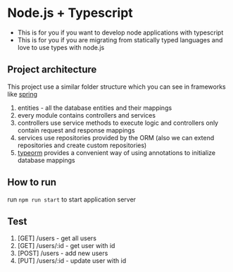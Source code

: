 # Node.js + Typescript
- This is for you if you want to develop node applications with typescript  
-  This is for you if you are migrating from statically typed languages and love to use types with node.js  

## Project architecture
This project use a similar folder structure which you can see in frameworks like [spring](https://spring.io/)  
1. entities - all the database entities and their mappings
2. every module contains controllers and services
3. controllers use service methods to execute logic and controllers only contain request and response mappings
4. services use repositories provided by the ORM (also we can extend repositories and create custom repositories)
5. [typeorm](http://typeorm.io/#/) provides a convenient way of using annotations to initialize database mappings

## How to run
run ```npm run start``` to start application server

## Test
1. [GET] /users - get all users
2. [GET] /users/:id - get user with id
3. [POST] /users - add new users
4. [PUT] /users/:id - update user with id